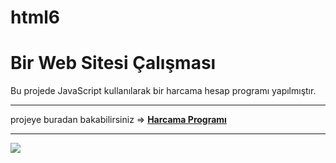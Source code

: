 # html6

<h1> Bir Web Sitesi Çalışması</h1>

<p>Bu projede JavaScript kullanılarak bir harcama hesap programı yapılmıştır.</p>

***


projeye buradan bakabilirsiniz => <a href="https://hamits.github.io/expense-list/"> **Harcama Programı**   


***

![](ekran.gif)